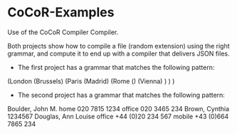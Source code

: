 CoCoR-Examples
=============

Use of the CoCoR Compiler Compiler. 

Both projects show how to compile a file (random extension) using the right grammar, and compute it to end up 
with a compiler that delivers JSON files.

- The first project has a grammar that matches the following pattern:  

(London (Brussels)
  (Paris (Madrid)
    (Rome () (Vienna) )
  ) 
)      

- The second project has a grammar that matches the following pattern:  

Boulder, John M.
  home 020 7815 1234
  office 020 3465 234
Brown, Cynthia 1234567
Douglas, Ann Louise
  office +44 (0)20 234 567
  mobile +43 (0)664 7865 234 
